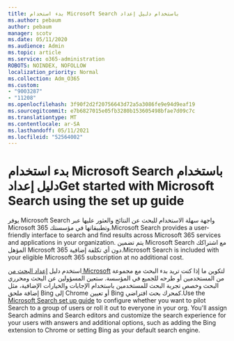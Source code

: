 ```yaml
---
title: بدء استخدام Microsoft Search باستخدام دليل إعداد
ms.author: pebaum
author: pebaum
manager: scotv
ms.date: 05/11/2020
ms.audience: Admin
ms.topic: article
ms.service: o365-administration
ROBOTS: NOINDEX, NOFOLLOW
localization_priority: Normal
ms.collection: Adm_O365
ms.custom:
- "9003287"
- "11208"
ms.openlocfilehash: 3f90f2d2f20756643d72a5a3086fe9e94d9eaf19
ms.sourcegitcommit: e7b6827015e05fb3280b153605498bfae7d09c7c
ms.translationtype: MT
ms.contentlocale: ar-SA
ms.lasthandoff: 05/11/2021
ms.locfileid: "52564002"
---
```

# <a name="get-started-with-microsoft-search-using-the-set-up-guide"></a><span data-ttu-id="731de-102">بدء استخدام Microsoft Search باستخدام دليل إعداد</span><span class="sxs-lookup"><span data-stu-id="731de-102">Get started with Microsoft Search using the set up guide</span></span>

<span data-ttu-id="731de-103">يوفر Microsoft Search واجهة سهلة الاستخدام للبحث عن النتائج والعثور عليها عبر Microsoft 365 وتطبيقاتها في مؤسستك.</span><span class="sxs-lookup"><span data-stu-id="731de-103">Microsoft Search provides a user-friendly interface to search and find results across Microsoft 365 services and applications in your organization.</span></span> <span data-ttu-id="731de-104">يتم تضمين Microsoft Search مع اشتراكك المؤهل Microsoft 365 دون أي تكلفة إضافية.</span><span class="sxs-lookup"><span data-stu-id="731de-104">Microsoft Search is included with your eligible Microsoft 365 subscription at no additional cost.</span></span> 

<span data-ttu-id="731de-105">استخدم دليل [إعداد البحث من Microsoft](https://go.microsoft.com/fwlink/?linkid=2156919) لتكوين ما إذا كنت تريد بدء البحث مع مجموعة من المستخدمين أو طرحه للجميع في المؤسسة. ستعين المسؤولين عن البحث ومحرري البحث وخصص تجربة البحث للمستخدمين باستخدام الإجابات والخيارات الإضافية، مثل إضافة ملحق Bing إلى Chrome أو تعيين Bing كمحرك بحث افتراضي.</span><span class="sxs-lookup"><span data-stu-id="731de-105">Use the [Microsoft Search set up guide](https://go.microsoft.com/fwlink/?linkid=2156919) to configure whether you want to pilot Search to a group of users or roll it out to everyone in your org. You'll assign Search admins and Search editors and customize the search experience for your users with answers and additional options, such as adding the Bing extension to Chrome or setting Bing as your default search engine.</span></span>